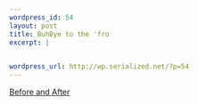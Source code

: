 ```yaml
--- 
wordpress_id: 54
layout: post
title: BuhBye to the 'fro
excerpt: |
  

wordpress_url: http://wp.serialized.net/?p=54
---
```

<p><a href="http://serialized.net/img/haircut_day.swf">Before and After</a></p>
